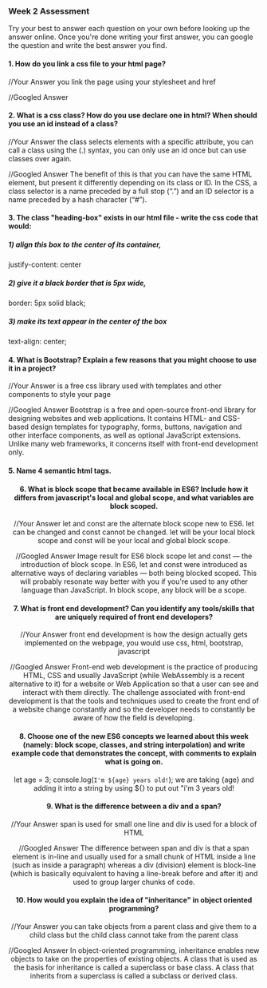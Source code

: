 ### Week 2 Assessment

Try your best to answer each question on your own before looking up the answer online. Once you're done writing your first answer, you can google the question and write the best answer you find.

#### 1. How do you link a css file to your html page?

 //Your Answer
 you link the page using your stylesheet and href

 //Googled Answer
 <head>
<link rel="stylesheet" type="text/css" href="mystyle.css">
</head>

 #### 2. What is a css class? How do you use declare one in html? When should you use an id instead of a class?

 //Your Answer
  the class selects elements with a specific attribute, you can call a class using the (.) syntax, you can only use an id once but can use classes over again.

 //Googled Answer
  The benefit of this is that you can have the same HTML element, but present it differently depending on its class or ID. In the CSS, a class selector is a name preceded by a full stop (“.”) and an ID selector is a name preceded by a hash character (“#”).

#### 3. The class "heading-box" exists in our html file - write the css code that would:

##### 1) align this box to the center of its container,
justify-content: center
##### 2) give it a black border that is 5px wide,
border: 5px solid black;
##### 3) make its text appear in the center of the box
text-align: center;

#### 4. What is Bootstrap? Explain a few reasons that you might choose to use it in a project?

 //Your Answer
 is a free css library used with templates and other components to style your page

 //Googled Answer
 Bootstrap is a free and open-source front-end library for designing websites and web applications. It contains HTML- and CSS-based design templates for typography, forms, buttons, navigation and other interface components, as well as optional JavaScript extensions. Unlike many web frameworks, it concerns itself with front-end development only.

#### 5. Name 4 semantic html tags.
<header>
<footer>
<main>
<nav>

#### 6. What is block scope that became available in ES6? Include how it differs from javascript's local and global scope, and what variables are block scoped.

 //Your Answer
 let and const are the alternate block scope new to ES6. let can be changed and const cannot be changed. let will be your local block scope and const will be your local and global block scope.

 //Googled Answer
 Image result for ES6 block scope
let and const — the introduction of block scope. In ES6, let and const were introduced as alternative ways of declaring variables — both being blocked scoped. This will probably resonate way better with you if you're used to any other language than JavaScript. In block scope, any block will be a scope.


 #### 7. What is front end development? Can you identify any tools/skills that are uniquely required of front end developers?

 //Your Answer
   front end development is how the design actually gets implemented on the webpage, you would use css, html, bootstrap, javascript

 //Googled Answer
  Front-end web development is the practice of producing HTML, CSS and usually JavaScript (while WebAssembly is a recent alternative to it) for a website or Web Application so that a user can see and interact with them directly. The challenge associated with front-end development is that the tools and techniques used to create the front end of a website change constantly and so the developer needs to constantly be aware of how the field is developing.

 #### 8. Choose one of the new ES6 concepts we learned about this week (namely: block scope, classes, and string interpolation) and write example code that demonstrates the concept, with comments to explain what is going on.

 let age = 3;
console.log(`I'm ${age} years old!`);
we are taking {age} and adding it into a string by using ${} to put out "i'm 3 years old!


 #### 9. What is the difference between a div and a span?


 //Your Answer
  span is used for small one line and div is used for a block of HTML

 //Googled Answer
  The difference between span and div is that a span element is in-line and usually used for a small chunk of HTML inside a line (such as inside a paragraph) whereas a div (division) element is block-line (which is basically equivalent to having a line-break before and after it) and used to group larger chunks of code.  

#### 10. How would you explain the idea of "inheritance" in object oriented programming?


 //Your Answer
  you can take objects from a parent class and give them to a child class but the child class cannot take from the parent class

 //Googled Answer
In object-oriented programming, inheritance enables new objects to take on the properties of existing objects. A class that is used as the basis for inheritance is called a superclass or base class. A class that inherits from a superclass is called a subclass or derived class.
